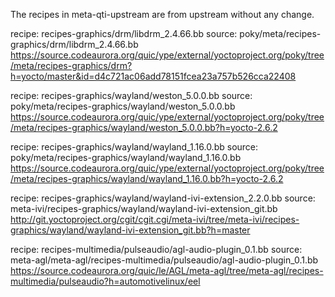 The recipes in meta-qti-upstream are from upstream without any change.

recipe: recipes-graphics/drm/libdrm_2.4.66.bb
source: poky/meta/recipes-graphics/drm/libdrm_2.4.66.bb
        https://source.codeaurora.org/quic/ype/external/yoctoproject.org/poky/tree/meta/recipes-graphics/drm?h=yocto/master&id=d4c721ac06add78151fcea23a757b526cca22408

recipe: recipes-graphics/wayland/weston_5.0.0.bb
source: poky/meta/recipes-graphics/wayland/weston_5.0.0.bb
        https://source.codeaurora.org/quic/ype/external/yoctoproject.org/poky/tree/meta/recipes-graphics/wayland/weston_5.0.0.bb?h=yocto-2.6.2

recipe: recipes-graphics/wayland/wayland_1.16.0.bb
source: poky/meta/recipes-graphics/wayland/wayland_1.16.0.bb
        https://source.codeaurora.org/quic/ype/external/yoctoproject.org/poky/tree/meta/recipes-graphics/wayland/wayland_1.16.0.bb?h=yocto-2.6.2

recipe: recipes-graphics/wayland/wayland-ivi-extension_2.2.0.bb
source: meta-ivi/recipes-graphics/wayland/wayland-ivi-extension_git.bb
        http://git.yoctoproject.org/cgit/cgit.cgi/meta-ivi/tree/meta-ivi/recipes-graphics/wayland/wayland-ivi-extension_git.bb?h=master

recipe: recipes-multimedia/pulseaudio/agl-audio-plugin_0.1.bb
source: meta-agl/meta-agl/recipes-multimedia/pulseaudio/agl-audio-plugin_0.1.bb
        https://source.codeaurora.org/quic/le/AGL/meta-agl/tree/meta-agl/recipes-multimedia/pulseaudio?h=automotivelinux/eel

